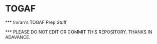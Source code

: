 # TOGAF

*** Imran's TOGAF Prep Stuff

*** PLEASE DO NOT EDIT OR COMMIT THIS REPOSITORY. THANKS IN ADAVANCE.

